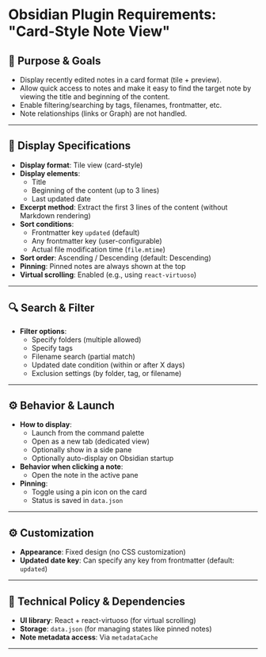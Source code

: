 # Obsidian Plugin Requirements: "Card-Style Note View"

## 🎯 Purpose & Goals

- Display recently edited notes in a card format (tile + preview).
- Allow quick access to notes and make it easy to find the target note by viewing the title and beginning of the content.
- Enable filtering/searching by tags, filenames, frontmatter, etc.
- Note relationships (links or Graph) are not handled.

---

## 📄 Display Specifications

- **Display format**: Tile view (card-style)
- **Display elements**:
  - Title
  - Beginning of the content (up to 3 lines)
  - Last updated date
- **Excerpt method**: Extract the first 3 lines of the content (without Markdown rendering)
- **Sort conditions**:
  - Frontmatter key `updated` (default)
  - Any frontmatter key (user-configurable)
  - Actual file modification time (`file.mtime`)
- **Sort order**: Ascending / Descending (default: Descending)
- **Pinning**: Pinned notes are always shown at the top
- **Virtual scrolling**: Enabled (e.g., using `react-virtuoso`)

---

## 🔍 Search & Filter

- **Filter options**:
  - Specify folders (multiple allowed)
  - Specify tags
  - Filename search (partial match)
  - Updated date condition (within or after X days)
  - Exclusion settings (by folder, tag, or filename)

---

## ⚙️ Behavior & Launch

- **How to display**:
  - Launch from the command palette
  - Open as a new tab (dedicated view)
  - Optionally show in a side pane
  - Optionally auto-display on Obsidian startup
- **Behavior when clicking a note**:
  - Open the note in the active pane
- **Pinning**:
  - Toggle using a pin icon on the card
  - Status is saved in `data.json`

---

## ⚙️ Customization

- **Appearance**: Fixed design (no CSS customization)
- **Updated date key**: Can specify any key from frontmatter (default: `updated`)

---

## 🧱 Technical Policy & Dependencies

- **UI library**: React + react-virtuoso (for virtual scrolling)
- **Storage**: `data.json` (for managing states like pinned notes)
- **Note metadata access**: Via `metadataCache`

---